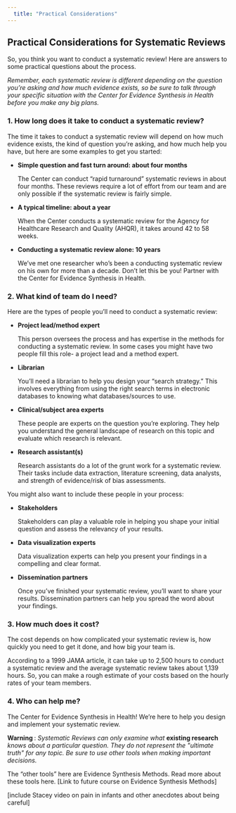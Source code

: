 ```yaml
---
  title: "Practical Considerations"
---
```



## Practical Considerations for Systematic Reviews

So, you think you want to conduct a systematic review!  Here are answers to some practical questions about the process. 

*Remember, each systematic review is different depending on the question you’re asking and how much evidence exists, so be sure to talk through your specific situation with the Center for Evidence Synthesis in Health before you make any big plans.*

### 1. How long does it take to conduct a systematic review?
		
The time it takes to conduct a systematic review will depend on how much evidence exists, the kind of question you’re asking, and how much help you have, but here are some examples to get you started: 

  - **Simple question and fast turn around: about four months**

    The Center can conduct “rapid turnaround” systematic reviews in about four months. These     reviews require a lot of effort from our team and are only possible if the systematic        review is fairly simple.

  - **A typical timeline: about a year**

    When the Center conducts a systematic review for the Agency for Healthcare Research and      Quality (AHQR), it takes around 42 to 58 weeks.

  - **Conducting a systematic review alone: 10 years**

    We’ve met one researcher who’s been a conducting systematic review on his own for more       than a decade. Don’t let this be you! Partner with the Center for Evidence Synthesis in      Health.

### 2. What kind of team do I need?
		
Here are the types of people you’ll need to conduct a systematic review:

  - **Project lead/method expert**

    This person oversees the process and has expertise in the methods for conducting a           systematic review. In some cases you might have two people fill this role- a project         lead and a method expert.

  - **Librarian**
  
    You’ll need a librarian to help you design your “search strategy.” This involves             everything from using the right search terms in electronic databases to knowing what         databases/sources to use. 

  - **Clinical/subject area experts**
  
    These people are experts on the question you’re exploring. They help you understand the      general landscape of research on this topic and evaluate which research is relevant. 

  - **Research assistant(s)**
  
    Research assistants do a lot of the grunt work for a systematic review. Their tasks          include data extraction, literature screening, data analysts, and strength of                evidence/risk of bias assessments.

You might also want to include these people in your process:

  - **Stakeholders**
  
    Stakeholders can play a valuable role in helping you shape your initial question and         assess the relevancy of your results.

  - **Data visualization experts**
  
    Data visualization experts can help you present your findings in a compelling and clear      format. 

  - **Dissemination partners**
  
    Once you’ve finished your systematic review, you’ll want to share your results.              Dissemination partners can help you spread the word about your findings.

### 3. How much does it cost?

The cost depends on how complicated your systematic review is, how quickly you need to get it done, and how big your team is. 

According to a 1999 JAMA article, it can take up to 2,500 hours to conduct a systematic review and the average systematic review takes about 1,139 hours. So, you can make a rough estimate of your costs based on the hourly rates of your team members. 

### 4. Who can help me?

The Center for Evidence Synthesis in Health!  We’re here to help you design and implement your systematic review. 





<div class="content-box-red">

<b>Warning </b>: <i> Systematic Reviews can only examine what</i> <b>existing research</b> <i>knows about a particular question. They do not represent the "ultimate truth" for any topic. Be sure to use other tools when making important decisions.</i>

</div>
  


The “other tools” here are Evidence Synthesis Methods. Read more about these tools here. [Link to future course on Evidence Synthesis Methods]

[include Stacey video on pain in infants and other anecdotes about being careful]